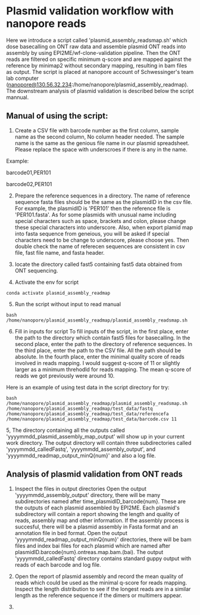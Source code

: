 # Plasmid validation workflow with nanopore reads

Here we introduce a script called 'plasmid_assembly_readsmap.sh' which dose basecalling on ONT raw data and assemble plasmid ONT reads into assembly by using EPI2ME/wf-clone-validation pipeline. Then the ONT reads are filtered on specific minimum q-score and are mapped against the reference by minimap2 without secondary mapping, resulting in bam files as output. The script is placed at nanopore account of Schwessinger's team lab computer (nanopore@130.56.32.234:/home/nanopore/plasmid_assembly_readmap). The downstream analysis of plasmid validation is described below the script mannual.

## Manual of using the script:

1. Create a CSV file with barcode number as the first column, sample name as the second column,  No column header needed. The sample name is the same as the genious file name in our plasmid spreadsheet. Please replace the space with underscroes if there is any in the name.

Example:

barcode01,PER101

barcode02,PER101

2. Prepare the reference sequences in a directory. The name of reference sequence fasta files should be the same as the plasmidID in the csv file. For example, the plasmidID is 'PER101' then the reference file is 'PER101.fasta'. As for some plasmids with unusual name including special characters such as space, brackets and colon, please change these special characters into underscore. Also, when export plamid map into fasta sequence from geneious, you will be asked if special characters need to be change to underscore, please choose yes. Then double check the name of referecen sequences are consistent in csv file, fast file name, and fasta header.

3. locate the directory called fast5 containing fast5 data obtained from ONT sequencing.

4. Activate the env for script

`conda activate plasmid_assembly_readmap`

5. Run the script without input to read manual 

`bash /home/nanopore/plasmid_assembly_readmap/plasmid_assembly_readsmap.sh`

6. Fill in inputs for script
To fill inputs of the script, in the first place, enter the path to the directory which contain fast5 files for basecalling. In the second place, enter the path to the directory of reference sequences. In the third place, enter the path to the CSV file. All the path should be absolute. In the fourth place, enter the minimal quality score of reads involved in reads mapping. I would suggest q-score of 11 or slightly larger as a minimum threhodld for reads mapping. The mean q-score of reads we got previously were around 10. 

Here is an example of using test data in the script directory for try:

```
bash /home/nanopore/plasmid_assembly_readmap/plasmid_assembly_readsmap.sh /home/nanopore/plasmid_assembly_readmap/test_data/fastq /home/nanopore/plasmid_assembly_readmap/test_data/referencefa /home/nanopore/plasmid_assembly_readmap/test_data/barcode.csv 11
```

5, The directory containing all the outputs called 'yyyymmdd_plasmid_assembly_map_output' will show up in your current work directory. The output directory will contain three subdirectories called 'yyyymmdd_calledFastq', 'yyyymmdd_assembly_output', and 'yyyymmdd_readmap_output_minQ{num}' and also a log file.


## Analysis of plasmid validation from ONT reads

1. Inspect the files in output directories
Open the output 'yyyymmdd_assembly_output' directory, there will be many subdirectories named after time_plasmidID_barcode{num}. These are the outputs of each plasmid assembled by EPI2ME. Each plasmid's subdirectory will contain a report showing the length and quality of reads, assembly map and other information. If the assembly process is succesful, there will be a plasmid assembly in Fasta format and an annotation file in bed format. Open the output 'yyyymmdd_readmap_output_minQ{num}' directories, there will be bam files and index bai files for each plasmid which are named after plasmidID.barcode{num}.ontreas.map.bam.(bai). The output 'yyyymmdd_calledFastq' directory contains standard guppy output with reads of each barcode and log file.

2. Open the report of plasmid assembly and record the mean quality of reads which could be used as the minimal q-score for reads mapping. Inspect the length distribution to see if the longest reads are in a similar length as the reference sequence if the dimers or multimers appear. 

3.

